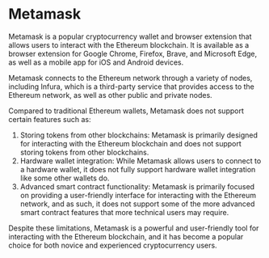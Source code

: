 # Metamask

Metamask is a popular cryptocurrency wallet and browser extension that allows users to interact with the Ethereum blockchain. It is available as a browser extension for Google Chrome, Firefox, Brave, and Microsoft Edge, as well as a mobile app for iOS and Android devices.

Metamask connects to the Ethereum network through a variety of nodes, including Infura, which is a third-party service that provides access to the Ethereum network, as well as other public and private nodes.

Compared to traditional Ethereum wallets, Metamask does not support certain features such as:

1. Storing tokens from other blockchains: Metamask is primarily designed for interacting with the Ethereum blockchain and does not support storing tokens from other blockchains.
2. Hardware wallet integration: While Metamask allows users to connect to a hardware wallet, it does not fully support hardware wallet integration like some other wallets do.
3. Advanced smart contract functionality: Metamask is primarily focused on providing a user-friendly interface for interacting with the Ethereum network, and as such, it does not support some of the more advanced smart contract features that more technical users may require.

Despite these limitations, Metamask is a powerful and user-friendly tool for interacting with the Ethereum blockchain, and it has become a popular choice for both novice and experienced cryptocurrency users.